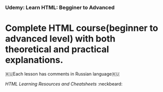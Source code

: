 ### Udemy: Learn HTML: Begginer to Advanced ###  

# Complete HTML course(beginner to advanced level) with both theoretical and practical explanations. #  
🇷🇺Each lesson has comments in Russian language🇷🇺
 
 
_HTML Learning Resources and Cheatsheets_ :neckbeard:
